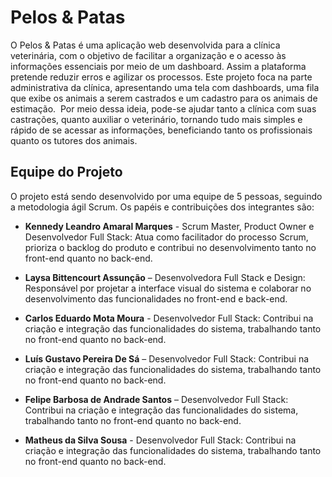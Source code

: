 # Pelos & Patas
 O Pelos & Patas é uma aplicação web desenvolvida para a clínica veterinária, com o objetivo de facilitar a organização e o acesso às informações essenciais por meio de um dashboard. Assim a plataforma pretende reduzir erros e agilizar os processos.
 Este projeto foca na parte administrativa da clínica, apresentando uma tela com dashboards, uma fila que exibe os animais a serem castrados e um cadastro para os animais de estimação. 
 Por meio dessa ideia, pode-se ajudar tanto a clínica com suas castrações, quanto auxiliar o veterinário, tornando tudo mais simples e rápido de se acessar as informações, beneficiando tanto os profissionais quanto os tutores dos animais.

## Equipe do Projeto

O projeto está sendo desenvolvido por uma equipe de 5 pessoas, seguindo a metodologia ágil Scrum. Os papéis e contribuições dos integrantes são:

* **Kennedy Leandro Amaral Marques** - Scrum Master, Product Owner e Desenvolvedor Full Stack:
Atua como facilitador do processo Scrum, prioriza o backlog do produto e contribui no desenvolvimento tanto no front-end quanto no back-end.  

*	**Laysa Bittencourt Assunção** – Desenvolvedora Full Stack e Design:
Responsável por projetar a interface visual do sistema e colaborar no desenvolvimento das funcionalidades no front-end e back-end.

*	**Carlos Eduardo Mota Moura** - Desenvolvedor Full Stack:
Contribui na criação e integração das funcionalidades do sistema, trabalhando tanto no front-end quanto no back-end.

*	**Luís Gustavo Pereira De Sá** – Desenvolvedor Full Stack:
Contribui na criação e integração das funcionalidades do sistema, trabalhando tanto no front-end quanto no back-end.

*	**Felipe Barbosa de Andrade Santos** – Desenvolvedor Full Stack:
Contribui na criação e integração das funcionalidades do sistema, trabalhando tanto no front-end quanto no back-end.

*	**Matheus da Silva Sousa** - Desenvolvedor Full Stack:
Contribui na criação e integração das funcionalidades do sistema, trabalhando tanto no front-end quanto no back-end.
